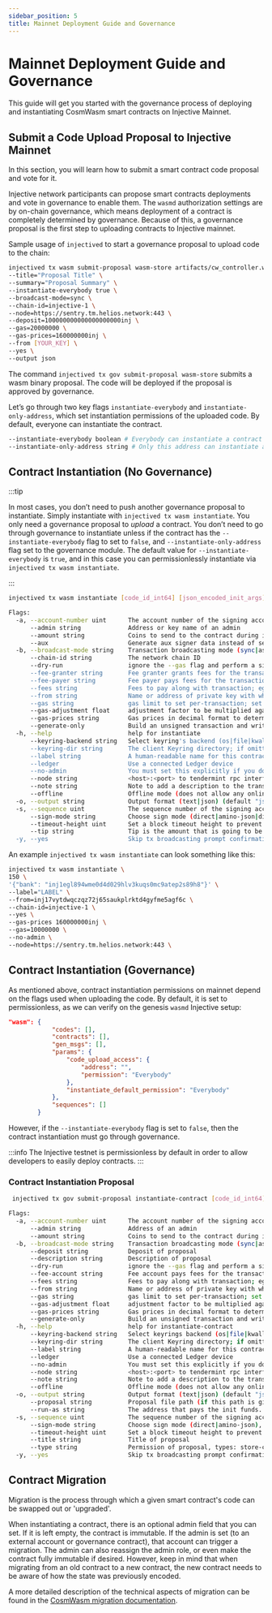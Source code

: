 ```yaml
---
sidebar_position: 5
title: Mainnet Deployment Guide and Governance
---
```


# Mainnet Deployment Guide and Governance


This guide will get you started with the governance process of deploying and instantiating CosmWasm smart contracts on Injective Mainnet.

## Submit a Code Upload Proposal to Injective Mainnet

In this section, you will learn how to submit a smart contract code proposal and vote for it.

Injective network participants can propose smart contracts deployments and vote in governance to enable them. The `wasmd` authorization settings are by on-chain governance, which means deployment of a contract is completely determined by governance. Because of this, a governance proposal is the first step to uploading contracts to Injective mainnet.

Sample usage of `injectived` to start a governance proposal to upload code to the chain:

```bash
injectived tx wasm submit-proposal wasm-store artifacts/cw_controller.wasm
--title="Proposal Title" \
--summary="Proposal Summary" \
--instantiate-everybody true \
--broadcast-mode=sync \
--chain-id=injective-1 \
--node=https://sentry.tm.helios.network:443 \
--deposit=100000000000000000000inj \
--gas=20000000 \
--gas-prices=160000000inj \
--from [YOUR_KEY] \
--yes \
--output json
```

The command `injectived tx gov submit-proposal wasm-store` submits a wasm binary proposal. The code will be deployed if the proposal is approved by governance.

Let’s go through two key flags `instantiate-everybody` and `instantiate-only-address`, which set instantiation permissions of the uploaded code. By default, everyone can instantiate the contract.

```bash
--instantiate-everybody boolean # Everybody can instantiate a contract from the code, optional
--instantiate-only-address string # Only this address can instantiate a contract instance from the code
```

## Contract Instantiation (No Governance)

:::tip

In most cases, you don’t need to push another governance proposal to instantiate. Simply instantiate with `injectived tx wasm instantiate`. You only need a governance proposal to *upload* a contract. You don’t need to go through governance to instantiate unless if the contract has the `--instantiate-everybody` flag to set to `false`, and `--instantiate-only-address` flag set to the governance module. The default value for `--instantiate-everybody` is `true`, and in this case you can permissionlessly instantiate via `injectived tx wasm instantiate`.

:::

```bash
injectived tx wasm instantiate [code_id_int64] [json_encoded_init_args] --label [text] --admin [address,optional] --amount [coins,optional]  [flags]
```

```bash
Flags:
  -a, --account-number uint      The account number of the signing account (offline mode only)
      --admin string             Address or key name of an admin
      --amount string            Coins to send to the contract during instantiation
      --aux                      Generate aux signer data instead of sending a tx
  -b, --broadcast-mode string    Transaction broadcasting mode (sync|async) (default "sync")
      --chain-id string          The network chain ID
      --dry-run                  ignore the --gas flag and perform a simulation of a transaction, but don't broadcast it (when enabled, the local Keybase is not accessible)
      --fee-granter string       Fee granter grants fees for the transaction
      --fee-payer string         Fee payer pays fees for the transaction instead of deducting from the signer
      --fees string              Fees to pay along with transaction; eg: 10uatom
      --from string              Name or address of private key with which to sign
      --gas string               gas limit to set per-transaction; set to "auto" to calculate sufficient gas automatically. Note: "auto" option doesn't always report accurate results. Set a valid coin value to adjust the result. Can be used instead of "fees". (default 200000)
      --gas-adjustment float     adjustment factor to be multiplied against the estimate returned by the tx simulation; if the gas limit is set manually this flag is ignored  (default 1)
      --gas-prices string        Gas prices in decimal format to determine the transaction fee (e.g. 0.1uatom)
      --generate-only            Build an unsigned transaction and write it to STDOUT (when enabled, the local Keybase only accessed when providing a key name)
  -h, --help                     help for instantiate
      --keyring-backend string   Select keyring's backend (os|file|kwallet|pass|test|memory) (default "os")
      --keyring-dir string       The client Keyring directory; if omitted, the default 'home' directory will be used
      --label string             A human-readable name for this contract in lists
      --ledger                   Use a connected Ledger device
      --no-admin                 You must set this explicitly if you don't want an admin
      --node string              <host>:<port> to tendermint rpc interface for this chain (default "tcp://localhost:26657")
      --note string              Note to add a description to the transaction (previously --memo)
      --offline                  Offline mode (does not allow any online functionality)
  -o, --output string            Output format (text|json) (default "json")
  -s, --sequence uint            The sequence number of the signing account (offline mode only)
      --sign-mode string         Choose sign mode (direct|amino-json|direct-aux), this is an advanced feature
      --timeout-height uint      Set a block timeout height to prevent the tx from being committed past a certain height
      --tip string               Tip is the amount that is going to be transferred to the fee payer on the target chain. This flag is only valid when used with --aux, and is ignored if the target chain didn't enable the TipDecorator
  -y, --yes                      Skip tx broadcasting prompt confirmation
```

An example `injectived tx wasm instantiate` can look something like this:

```bash
injectived tx wasm instantiate \
150 \
'{"bank": "inj1egl894wme0d4d029hlv3kuqs0mc9atep2s89h8"}' \
--label="LABEL" \
--from=inj17vytdwqczqz72j65saukplrktd4gyfme5agf6c \
--chain-id=injective-1 \
--yes \
--gas-prices 160000000inj \
--gas=10000000 \
--no-admin \
--node=https://sentry.tm.helios.network:443 \
```

## Contract Instantiation (Governance)

As mentioned above, contract instantiation permissions on mainnet depend on the flags used when uploading the code. By default, it is set to permissionless, as we can verify on the genesis `wasmd` Injective setup:

``` json
"wasm": {
            "codes": [],
            "contracts": [],
            "gen_msgs": [],
            "params": {
                "code_upload_access": {
                    "address": "",
                    "permission": "Everybody"
                },
                "instantiate_default_permission": "Everybody"
            },
            "sequences": []
        }
```

However, if the `--instantiate-everybody` flag is set to `false`, then the contract instantiation must go through governance.

:::info
The Injective testnet is permissionless by default in order to allow developers to easily deploy contracts.
:::

### Contract Instantiation Proposal

```bash
 injectived tx gov submit-proposal instantiate-contract [code_id_int64] [json_encoded_init_args] --label [text] --title [text] --description [text] --run-as [address] --admin [address,optional] --amount [coins,optional] [flags]
 ```

```bash
Flags:
  -a, --account-number uint      The account number of the signing account (offline mode only)
      --admin string             Address of an admin
      --amount string            Coins to send to the contract during instantiation
  -b, --broadcast-mode string    Transaction broadcasting mode (sync|async|block) (default "sync")
      --deposit string           Deposit of proposal
      --description string       Description of proposal
      --dry-run                  ignore the --gas flag and perform a simulation of a transaction, but dont broadcast it (when enabled, the local Keybase is not accessible)
      --fee-account string       Fee account pays fees for the transaction instead of deducting from the signer
      --fees string              Fees to pay along with transaction; eg: 10uatom
      --from string              Name or address of private key with which to sign
      --gas string               gas limit to set per-transaction; set to "auto" to calculate sufficient gas automatically (default 200000)
      --gas-adjustment float     adjustment factor to be multiplied against the estimate returned by the tx simulation; if the gas limit is set manually this flag is ignored  (default 1)
      --gas-prices string        Gas prices in decimal format to determine the transaction fee (e.g. 0.1uatom)
      --generate-only            Build an unsigned transaction and write it to STDOUT (when enabled, the local Keybase is not accessible)
  -h, --help                     help for instantiate-contract
      --keyring-backend string   Select keyrings backend (os|file|kwallet|pass|test|memory) (default "os")
      --keyring-dir string       The client Keyring directory; if omitted, the default 'home' directory will be used
      --label string             A human-readable name for this contract in lists
      --ledger                   Use a connected Ledger device
      --no-admin                 You must set this explicitly if you dont want an admin
      --node string              <host>:<port> to tendermint rpc interface for this chain (default "tcp://localhost:26657")
      --note string              Note to add a description to the transaction (previously --memo)
      --offline                  Offline mode (does not allow any online functionality
  -o, --output string            Output format (text|json) (default "json")
      --proposal string          Proposal file path (if this path is given, other proposal flags are ignored)
      --run-as string            The address that pays the init funds. It is the creator of the contract and passed to the contract as sender on proposal execution
  -s, --sequence uint            The sequence number of the signing account (offline mode only)
      --sign-mode string         Choose sign mode (direct|amino-json), this is an advanced feature
      --timeout-height uint      Set a block timeout height to prevent the tx from being committed past a certain height
      --title string             Title of proposal
      --type string              Permission of proposal, types: store-code/instantiate/migrate/update-admin/clear-admin/text/parameter_change/software_upgrade
  -y, --yes                      Skip tx broadcasting prompt confirmation
```

## Contract Migration

Migration is the process through which a given smart contract's code can be swapped out or 'upgraded'.

When instantiating a contract, there is an optional admin field that you can set. If it is left empty, the contract is immutable. If the admin is set (to an external account or governance contract), that account can trigger a migration. The admin can also reassign the admin role, or even make the contract fully immutable if desired. However, keep in mind that when migrating from an old contract to a new contract, the new contract needs to be aware of how the state was previously encoded.

A more detailed description of the technical aspects of migration can be found in the [CosmWasm migration documentation](https://docs.cosmwasm.com/docs/smart-contracts/migration).